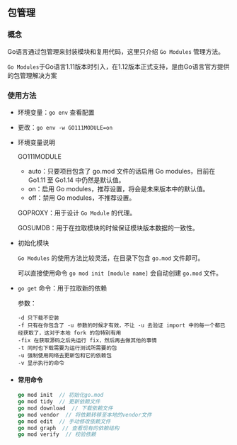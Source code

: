 ## 包管理

### 概念

Go语言通过包管理来封装模块和复用代码，这里只介绍 `Go Modules` 管理方法。

`Go Modules`于Go语言1.11版本时引入，在1.12版本正式支持，是由Go语言官方提供的包管理解决方案

### 使用方法

* 环境变量：`go env` 查看配置

* 更改：`go env -w GO111MODULE=on`

* 环境变量说明

  GO111MODULE

  - auto：只要项目包含了 go.mod 文件的话启用 Go modules，目前在 Go1.11 至 Go1.14 中仍然是默认值。
  - on：启用 Go modules，推荐设置，将会是未来版本中的默认值。
  - off：禁用 Go modules，不推荐设置。

  GOPROXY：用于设计 `Go Module` 的代理。

  GOSUMDB：用于在拉取模块的时候保证模块版本数据的一致性。

* 初始化模块

  `Go Modules` 的使用方法比较灵活，在目录下包含 `go.mod` 文件即可。

  可以直接使用命令 `go mod init [module name]` 会自动创建 `go.mod` 文件。

* `go get` 命令：用于拉取新的依赖

  参数：

  ```shell
  -d 只下载不安装
  -f 只有在你包含了 -u 参数的时候才有效，不让 -u 去验证 import 中的每一个都已经获取了，这对于本地 fork 的包特别有用
  -fix 在获取源码之后先运行 fix，然后再去做其他的事情
  -t 同时也下载需要为运行测试所需要的包
  -u 强制使用网络去更新包和它的依赖包
  -v 显示执行的命令
  ```

* #### 常用命令

  ```go
  go mod init  // 初始化go.mod
  go mod tidy  // 更新依赖文件
  go mod download  // 下载依赖文件
  go mod vendor  // 将依赖转移至本地的vendor文件
  go mod edit  // 手动修改依赖文件
  go mod graph  // 查看现有的依赖结构
  go mod verify  // 校验依赖
  ```

